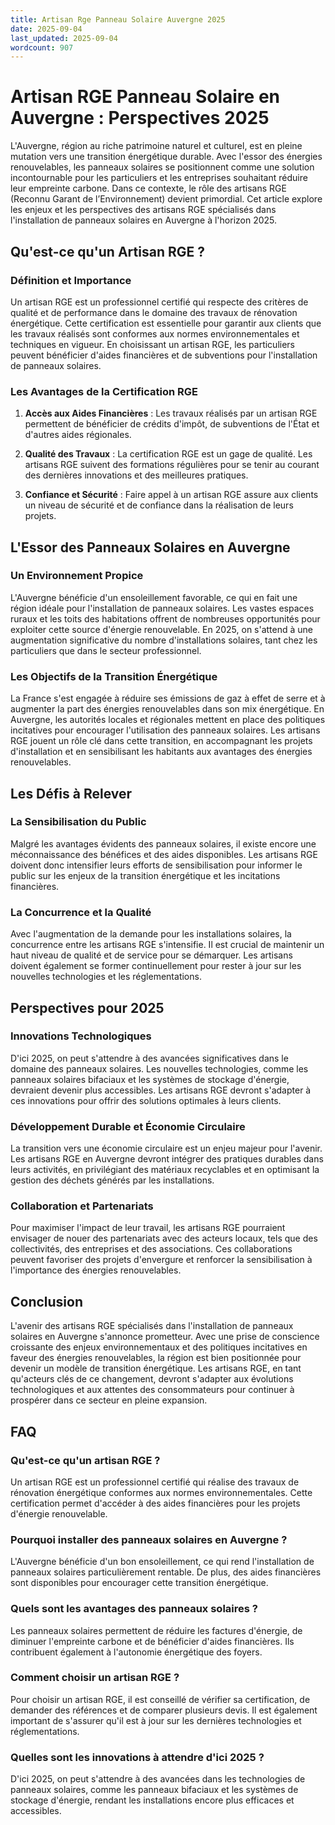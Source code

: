 ```yaml
---
title: Artisan Rge Panneau Solaire Auvergne 2025
date: 2025-09-04
last_updated: 2025-09-04
wordcount: 907
---
```


# Artisan RGE Panneau Solaire en Auvergne : Perspectives 2025

L'Auvergne, région au riche patrimoine naturel et culturel, est en pleine mutation vers une transition énergétique durable. Avec l'essor des énergies renouvelables, les panneaux solaires se positionnent comme une solution incontournable pour les particuliers et les entreprises souhaitant réduire leur empreinte carbone. Dans ce contexte, le rôle des artisans RGE (Reconnu Garant de l’Environnement) devient primordial. Cet article explore les enjeux et les perspectives des artisans RGE spécialisés dans l'installation de panneaux solaires en Auvergne à l'horizon 2025.

## Qu'est-ce qu'un Artisan RGE ?

### Définition et Importance

Un artisan RGE est un professionnel certifié qui respecte des critères de qualité et de performance dans le domaine des travaux de rénovation énergétique. Cette certification est essentielle pour garantir aux clients que les travaux réalisés sont conformes aux normes environnementales et techniques en vigueur. En choisissant un artisan RGE, les particuliers peuvent bénéficier d'aides financières et de subventions pour l'installation de panneaux solaires.

### Les Avantages de la Certification RGE

1. **Accès aux Aides Financières** : Les travaux réalisés par un artisan RGE permettent de bénéficier de crédits d'impôt, de subventions de l'État et d'autres aides régionales.
   
2. **Qualité des Travaux** : La certification RGE est un gage de qualité. Les artisans RGE suivent des formations régulières pour se tenir au courant des dernières innovations et des meilleures pratiques.

3. **Confiance et Sécurité** : Faire appel à un artisan RGE assure aux clients un niveau de sécurité et de confiance dans la réalisation de leurs projets.

## L'Essor des Panneaux Solaires en Auvergne

### Un Environnement Propice

L'Auvergne bénéficie d'un ensoleillement favorable, ce qui en fait une région idéale pour l'installation de panneaux solaires. Les vastes espaces ruraux et les toits des habitations offrent de nombreuses opportunités pour exploiter cette source d'énergie renouvelable. En 2025, on s'attend à une augmentation significative du nombre d'installations solaires, tant chez les particuliers que dans le secteur professionnel.

### Les Objectifs de la Transition Énergétique

La France s'est engagée à réduire ses émissions de gaz à effet de serre et à augmenter la part des énergies renouvelables dans son mix énergétique. En Auvergne, les autorités locales et régionales mettent en place des politiques incitatives pour encourager l'utilisation des panneaux solaires. Les artisans RGE jouent un rôle clé dans cette transition, en accompagnant les projets d'installation et en sensibilisant les habitants aux avantages des énergies renouvelables.

## Les Défis à Relever

### La Sensibilisation du Public

Malgré les avantages évidents des panneaux solaires, il existe encore une méconnaissance des bénéfices et des aides disponibles. Les artisans RGE doivent donc intensifier leurs efforts de sensibilisation pour informer le public sur les enjeux de la transition énergétique et les incitations financières.

### La Concurrence et la Qualité

Avec l'augmentation de la demande pour les installations solaires, la concurrence entre les artisans RGE s'intensifie. Il est crucial de maintenir un haut niveau de qualité et de service pour se démarquer. Les artisans doivent également se former continuellement pour rester à jour sur les nouvelles technologies et les réglementations.

## Perspectives pour 2025

### Innovations Technologiques

D'ici 2025, on peut s'attendre à des avancées significatives dans le domaine des panneaux solaires. Les nouvelles technologies, comme les panneaux solaires bifaciaux et les systèmes de stockage d'énergie, devraient devenir plus accessibles. Les artisans RGE devront s'adapter à ces innovations pour offrir des solutions optimales à leurs clients.

### Développement Durable et Économie Circulaire

La transition vers une économie circulaire est un enjeu majeur pour l'avenir. Les artisans RGE en Auvergne devront intégrer des pratiques durables dans leurs activités, en privilégiant des matériaux recyclables et en optimisant la gestion des déchets générés par les installations.

### Collaboration et Partenariats

Pour maximiser l'impact de leur travail, les artisans RGE pourraient envisager de nouer des partenariats avec des acteurs locaux, tels que des collectivités, des entreprises et des associations. Ces collaborations peuvent favoriser des projets d'envergure et renforcer la sensibilisation à l'importance des énergies renouvelables.

## Conclusion

L'avenir des artisans RGE spécialisés dans l'installation de panneaux solaires en Auvergne s'annonce prometteur. Avec une prise de conscience croissante des enjeux environnementaux et des politiques incitatives en faveur des énergies renouvelables, la région est bien positionnée pour devenir un modèle de transition énergétique. Les artisans RGE, en tant qu'acteurs clés de ce changement, devront s'adapter aux évolutions technologiques et aux attentes des consommateurs pour continuer à prospérer dans ce secteur en pleine expansion.

## FAQ

### Qu'est-ce qu'un artisan RGE ?

Un artisan RGE est un professionnel certifié qui réalise des travaux de rénovation énergétique conformes aux normes environnementales. Cette certification permet d'accéder à des aides financières pour les projets d'énergie renouvelable.

### Pourquoi installer des panneaux solaires en Auvergne ?

L'Auvergne bénéficie d'un bon ensoleillement, ce qui rend l'installation de panneaux solaires particulièrement rentable. De plus, des aides financières sont disponibles pour encourager cette transition énergétique.

### Quels sont les avantages des panneaux solaires ?

Les panneaux solaires permettent de réduire les factures d'énergie, de diminuer l'empreinte carbone et de bénéficier d'aides financières. Ils contribuent également à l'autonomie énergétique des foyers.

### Comment choisir un artisan RGE ?

Pour choisir un artisan RGE, il est conseillé de vérifier sa certification, de demander des références et de comparer plusieurs devis. Il est également important de s'assurer qu'il est à jour sur les dernières technologies et réglementations.

### Quelles sont les innovations à attendre d'ici 2025 ?

D'ici 2025, on peut s'attendre à des avancées dans les technologies de panneaux solaires, comme les panneaux bifaciaux et les systèmes de stockage d'énergie, rendant les installations encore plus efficaces et accessibles.
